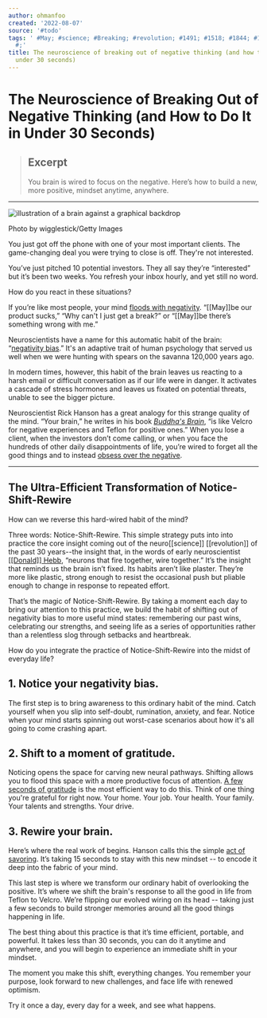 ```yaml
---
author: ohmanfoo
created: '2022-08-07'
source: '#todo'
tags: ' #May; #science; #Breaking; #revolution; #1491; #1518; #1844; #1866; #Donald;
  #;'
title: The neuroscience of breaking out of negative thinking (and how to do it in
  under 30 seconds)
---
```


# The Neuroscience of Breaking Out of Negative Thinking (and How to Do It in Under 30 Seconds)

> ## Excerpt
> You brain is wired to focus on the negative. Here’s how to build a new, more positive, mindset anytime, anywhere.

---
![illustration of a brain against a graphical backdrop](https://pocket-syndicated-images.s3.amazonaws.com/60ff5c08eea3f.jpg)

Photo by wigglestick/Getty Images

You just got off the phone with one of your most important clients. The game-changing deal you were trying to close is off. They're not interested.

You’ve just pitched 10 potential investors. They all say they’re “interested” but it’s been two weeks. You refresh your inbox hourly, and yet still no word.

How do you react in these situations?

If you’re like most people, your mind [floods with negativity](https://www.inc.com/quora/9-habits-for-eliminating-negativity-from-your-life.html?cid=search). “[[May]]be our product sucks,” “Why can't I just get a break?” or “[[May]]be there’s something wrong with me.”

Neuroscientists have a name for this automatic habit of the brain: “[negativity bias](https://www.ncbi.nlm.nih.gov/pubmed/[[1844]]4702).” It's an adaptive trait of human psychology that served us well when we were hunting with spears on the savanna 120,000 years ago.

In modern times, however, this habit of the brain leaves us reacting to a harsh email or difficult conversation as if our life were in danger. It activates a cascade of stress hormones and leaves us fixated on potential threats, unable to see the bigger picture.

Neuroscientist Rick Hanson has a great analogy for this strange quality of the mind. “Your brain,” he writes in his book _[Buddha's Brain](https://www.amazon.com/Buddhas-Brain-Practical-Neuro[[science]]-Happiness/dp/[[1491]]5[[1866]]9?tag=wwwinccom-20)_, “is like Velcro for negative experiences and Teflon for positive ones.” When you lose a client, when the investors don’t come calling, or when you face the hundreds of other daily disappointments of life, you’re wired to forget all the good things and to instead [obsess over the negative](https://www.inc.com/jeff-haden/how-your-negativity-bias-hurts-you.html?cid=search).

___

## The Ultra-Efficient Transformation of Notice-Shift-Rewire

How can we reverse this hard-wired habit of the mind?

Three words: Notice-Shift-Rewire. This simple strategy puts into into practice the core insight coming out of the neuro[[science]] [[revolution]] of the past 30 years--the insight that, in the words of early neuroscientist [[[Donald]] Hebb](https://www.ncbi.nlm.nih.gov/pmc/articles/PMC4006178/), “neurons that fire together, wire together.” It’s the insight that reminds us the brain isn’t fixed. Its habits aren’t like plaster. They’re more like plastic, strong enough to resist the occasional push but pliable enough to change in response to repeated effort.

That’s the magic of Notice-Shift-Rewire. By taking a moment each day to bring our attention to this practice, we build the habit of shifting out of negativity bias to more useful mind states: remembering our past wins, celebrating our strengths, and seeing life as a series of opportunities rather than a relentless slog through setbacks and heartbreak.

How do you integrate the practice of Notice-Shift-Rewire into the midst of everyday life?

## 1\. Notice your negativity bias.

The first step is to bring awareness to this ordinary habit of the mind. Catch yourself when you slip into self-doubt, rumination, anxiety, and fear. Notice when your mind starts spinning out worst-case scenarios about how it's all going to come crashing apart.

## 2\. Shift to a moment of gratitude.

Noticing opens the space for carving new neural pathways. Shifting allows you to flood this space with a more productive focus of attention. [A few seconds of gratitude](https://www.inc.com/peter-economy/[[science]]-workplace-gratitude-has-a-tremendously-positive-impact-on-those-around-you-heres-why.html?cid=search) is the most efficient way to do this. Think of one thing you're grateful for right now. Your home. Your job. Your health. Your family. Your talents and strengths. Your drive.

## 3\. Rewire your brain.

Here’s where the real work of begins. Hanson calls this the simple [act of savoring](https://www.rickhanson.net/books/buddhas-brain/). It’s taking 15 seconds to stay with this new mindset -- to encode it deep into the fabric of your mind.

This last step is where we transform our ordinary habit of overlooking the positive. It’s where we shift the brain's response to all the good in life from Teflon to Velcro. We’re flipping our evolved wiring on its head -- taking just a few seconds to build stronger memories around all the good things happening in life.

The best thing about this practice is that it’s time efficient, portable, and powerful. It takes less than 30 seconds, you can do it anytime and anywhere, and you will begin to experience an immediate shift in your mindset.

The moment you make this shift, everything changes. You remember your purpose, look forward to new challenges, and face life with renewed optimism.

Try it once a day, every day for a week, and see what happens.